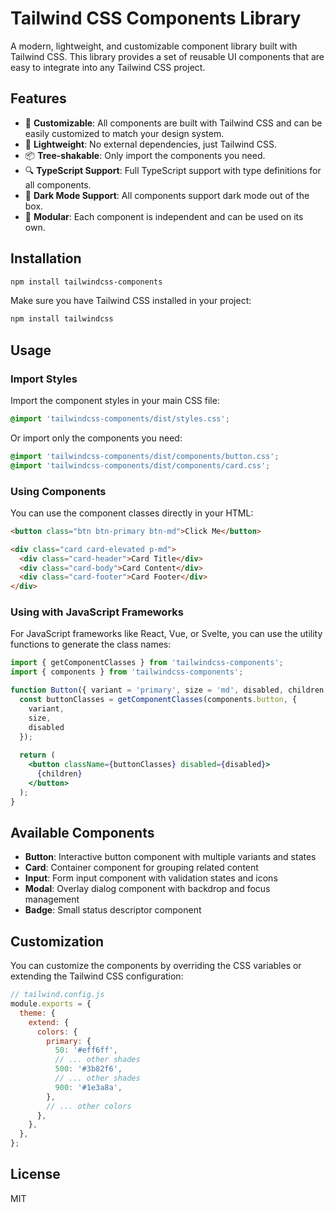 # Tailwind CSS Components Library

A modern, lightweight, and customizable component library built with Tailwind CSS. This library provides a set of reusable UI components that are easy to integrate into any Tailwind CSS project.

## Features

- 🎨 **Customizable**: All components are built with Tailwind CSS and can be easily customized to match your design system.
- 🚀 **Lightweight**: No external dependencies, just Tailwind CSS.
- 📦 **Tree-shakable**: Only import the components you need.
- 🔍 **TypeScript Support**: Full TypeScript support with type definitions for all components.
- 🌙 **Dark Mode Support**: All components support dark mode out of the box.
- 🧩 **Modular**: Each component is independent and can be used on its own.

## Installation

```bash
npm install tailwindcss-components
```

Make sure you have Tailwind CSS installed in your project:

```bash
npm install tailwindcss
```

## Usage

### Import Styles

Import the component styles in your main CSS file:

```css
@import 'tailwindcss-components/dist/styles.css';
```

Or import only the components you need:

```css
@import 'tailwindcss-components/dist/components/button.css';
@import 'tailwindcss-components/dist/components/card.css';
```

### Using Components

You can use the component classes directly in your HTML:

```html
<button class="btn btn-primary btn-md">Click Me</button>

<div class="card card-elevated p-md">
  <div class="card-header">Card Title</div>
  <div class="card-body">Card Content</div>
  <div class="card-footer">Card Footer</div>
</div>
```

### Using with JavaScript Frameworks

For JavaScript frameworks like React, Vue, or Svelte, you can use the utility functions to generate the class names:

```jsx
import { getComponentClasses } from 'tailwindcss-components';
import { components } from 'tailwindcss-components';

function Button({ variant = 'primary', size = 'md', disabled, children }) {
  const buttonClasses = getComponentClasses(components.button, {
    variant,
    size,
    disabled
  });
  
  return (
    <button className={buttonClasses} disabled={disabled}>
      {children}
    </button>
  );
}
```

## Available Components

- **Button**: Interactive button component with multiple variants and states
- **Card**: Container component for grouping related content
- **Input**: Form input component with validation states and icons
- **Modal**: Overlay dialog component with backdrop and focus management
- **Badge**: Small status descriptor component

## Customization

You can customize the components by overriding the CSS variables or extending the Tailwind CSS configuration:

```js
// tailwind.config.js
module.exports = {
  theme: {
    extend: {
      colors: {
        primary: {
          50: '#eff6ff',
          // ... other shades
          500: '#3b82f6',
          // ... other shades
          900: '#1e3a8a',
        },
        // ... other colors
      },
    },
  },
};
```

## License

MIT
